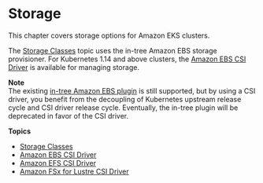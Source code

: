 # Storage<a name="storage"></a>

This chapter covers storage options for Amazon EKS clusters\.

The [Storage Classes](storage-classes.md) topic uses the in\-tree Amazon EBS storage provisioner\. For Kubernetes 1\.14 and above clusters, the [Amazon EBS CSI Driver](ebs-csi.md) is available for managing storage\.

**Note**  
The existing [in\-tree Amazon EBS plugin](https://kubernetes.io/docs/concepts/storage/volumes/#awselasticblockstore) is still supported, but by using a CSI driver, you benefit from the decoupling of Kubernetes upstream release cycle and CSI driver release cycle\. Eventually, the in\-tree plugin will be deprecated in favor of the CSI driver\.

**Topics**
+ [Storage Classes](storage-classes.md)
+ [Amazon EBS CSI Driver](ebs-csi.md)
+ [Amazon EFS CSI Driver](efs-csi.md)
+ [Amazon FSx for Lustre CSI Driver](fsx-csi.md)